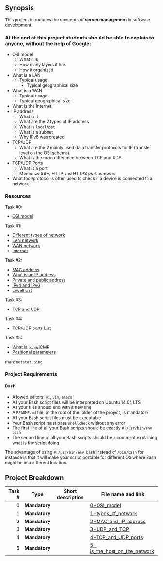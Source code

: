 ## Synopsis
This project introduces the concepts of **server management** in software development.

### At the end of this project students should be able to explain to anyone, **without the help of Google**:
-   OSI model
    -   What it is
	-   How many layers it has
	-   How it organized
-   What is a LAN
	-   Typical usage
		-   Typical geographical size
-   What is a WAN
	-   Typical usage
	-   Typical geographical size
-   What is the Internet
-   IP address
	-   What is it
	-   What are the 2 types of IP address
	-   What is `localhost`
	-   What is a subnet
	-   Why IPv6 was created
-   TCP/UDP
	-   What are the 2 mainly used data transfer protocols for IP (transfer level on the OSI schema)
	-   What is the main difference between TCP and UDP
-   TCP/UDP Ports
	-   What is a port
	-   Memorize SSH, HTTP and HTTPS port numbers
-   What tool/protocol is often used to check if a device is connected to a network


### Resources
Task #0:

-   [OSI model](http://searchnetworking.techtarget.com/definition/OSI)

Task #1:

-   [Different types of network](https://www.lifewire.com/lans-wans-and-other-area-networks-817376)
-   [LAN network](http://searchnetworking.techtarget.com/definition/local-area-network-LAN)
-   [WAN network](http://searchenterprisewan.techtarget.com/definition/WAN)
-   [Internet](https://en.wikipedia.org/wiki/Internet)

Task #2:

-   [MAC address](http://whatismyipaddress.com/mac-address)
-   [What is an IP address](https://www.bleepingcomputer.com/tutorials/ip-addresses-explained/)
-   [Private and public address](https://www.iplocation.net/public-vs-private-ip-address)
-   [IPv4 and IPv6](http://www.webopedia.com/DidYouKnow/Internet/ipv6_ipv4_difference.html)
-   [Localhost](https://en.wikipedia.org/wiki/Localhost)

Task #3:

-   [TCP and UDP](http://www.howtogeek.com/190014/htg-explains-what-is-the-difference-between-tcp-and-udp/)

Task #4:

-   [TCP/UDP ports List](https://en.wikipedia.org/wiki/List_of_TCP_and_UDP_port_numbers)

Task #5:

-   [What is `ping`/ICMP](https://en.wikipedia.org/wiki/Ping_(networking_utility))
-   [Positional parameters](http://wiki.bash-hackers.org/scripting/posparams)

man: `netstat`, `ping`

### Project Requirements
#### Bash 
-   Allowed editors: `vi`, `vim`, `emacs`
-   All your Bash script files will be interpreted on Ubuntu 14.04 LTS
-   All your files should end with a new line
-   A `README.md` file, at the root of the folder of the project, is mandatory
-   All your Bash script files must be executable
-   Your Bash script must pass `shellcheck` without any error
-   The first line of all your Bash scripts should be exactly `#!/usr/bin/env bash`
-   The second line of all your Bash scripts should be a comment explaining what is the script doing

The advantage of using `#!/usr/bin/env bash` instead of `/bin/bash` for instance is that it will make your script portable for different OS where Bash might be in a different location.

## Project Breakdown
Task # | Type | Short description | File name and link |
---: | --- | --- | --- |
0 | **Mandatory** | | [0-OSI_model](./0-OSI_model)
1 | **Mandatory** | | [1-types_of_network](./1-types_of_network)
2 | **Mandatory** | | [2-MAC_and_IP_address](./2-MAC_and_IP_address)
3 | **Mandatory** | | [3-UDP_and_TCP](./3-UDP_and_TCP)
4 | **Mandatory** | | [4-TCP_and_UDP_ports](./4-TCP_and_UDP_ports)
5 | **Mandatory** | | [5-is_the_host_on_the_network](./5-is_the_host_on_the_network)

